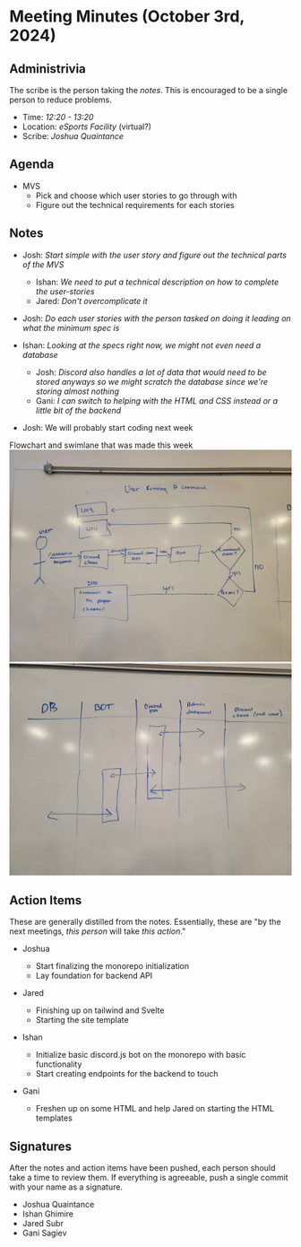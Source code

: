 # Meeting Minutes (October 3rd, 2024)

## Administrivia

The scribe is the person taking the _notes_. This is encouraged to be a single person to reduce problems.

- Time: _12:20 - 13:20_
- Location: _eSports Facility_ (virtual?)
- Scribe: _Joshua Quaintance_

## Agenda

- MVS
  - Pick and choose which user stories to go through with
  - Figure out the technical requirements for each stories

## Notes

- Josh: _Start simple with the user story and figure out the technical parts of the MVS_
  - Ishan: _We need to put a technical description on how to complete the user-stories_
  - Jared: _Don't overcomplicate it_
- Josh: _Do each user stories with the person tasked on doing it leading on what the minimum spec is_
- Ishan: _Looking at the specs right now, we might not even need a database_

  - Josh: _Discord also handles a lot of data that would need to be stored anyways so we might scratch the database since we're storing almost nothing_
  - Gani: _I can switch to helping with the HTML and CSS instead or a little bit of the backend_

- Josh: We will probably start coding next week

Flowchart and swimlane that was made this week
![Flow Chart](../assets/flow-chart.jpg)
![Swimlane Chart](../assets/swimlane-chart.jpg)

## Action Items

These are generally distilled from the notes. Essentially, these are "by the next meetings, _this person_ will take _this action_."

- Joshua

  - Start finalizing the monorepo initialization
  - Lay foundation for backend API

- Jared

  - Finishing up on tailwind and Svelte
  - Starting the site template

- Ishan

  - Initialize basic discord.js bot on the monorepo with basic functionality
  - Start creating endpoints for the backend to touch

- Gani

  - Freshen up on some HTML and help Jared on starting the HTML templates

## Signatures

After the notes and action items have been pushed, each person should take a time to review them. If everything is agreeable, push a single commit with your name as a signature.

- Joshua Quaintance
- Ishan Ghimire
- Jared Subr
- Gani Sagiev
